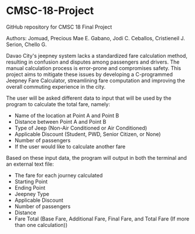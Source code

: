 # CMSC-18-Project
GitHub repository for CMSC 18 Final Project

Authors:    Jomuad, Precious Mae E.	
			Gabano, Jodi C.
            Ceballos, Cristieneil J.
            Serion, Chello G. 

Davao City's jeepney system lacks a standardized fare calculation method, resulting in confusion and disputes among passengers and drivers. The manual calculation process is error-prone and compromises safety. This project aims to mitigate these issues by developing a C-programmed Jeepney Fare Calculator, streamlining fare computation and improving the overall commuting experience in the city.

The user will be asked different data to input that will be used by the program to calculate the total fare, namely:
- Name of the location at Point A and Point B
- Distance between Point A and Point B
- Type of Jeep (Non-Air Conditioned or Air Conditioned)
- Applicable Discount (Student, PWD, Senior Citizen, or None)
- Number of passengers
- If the user would like to calculate another fare

Based on these input data, the program will output in both the terminal and an external text file:
- The fare for each journey calculated
- Starting Point
- Ending Point
- Jeepney Type
- Applicable Discount
- Number of passengers
- Distance
- Fare Total (Base Fare, Additional Fare, Final Fare, and Total Fare (If more than one calculation))